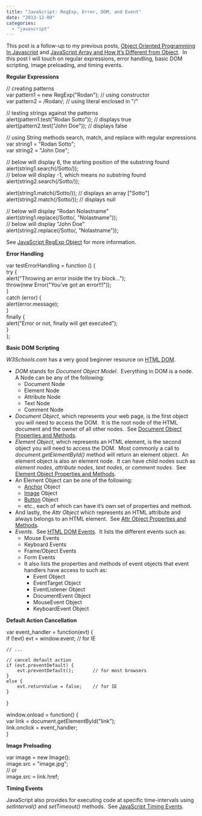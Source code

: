```yaml
---
title: "JavaScript: RegExp, Error, DOM, and Event"
date: "2013-12-09"
categories: 
  - "javascript"
---
```


This post is a follow-up to my previous posts, [Object Oriented Programming In Javascript](http://rodansotto.wordpress.com/2013/09/21/web-ui-working-with-objects-in-javascript/) and [JavaScript Array and How It’s Different from Object](http://rodansotto.wordpress.com/2013/11/03/web-ui-javascript-array-and-how-its-different-from-object/).  In this post I will touch on regular expressions, error handling, basic DOM scripting, image preloading, and timing events.

**Regular Expressions**

// creating patterns  
var pattern1 = new RegExp("Rodan");     // using constructor  
var pattern2 = /Rodan/;                 // using literal enclosed in "/"  
      
// testing strings against the patterns  
alert(pattern1.test("Rodan Sotto"));    // displays true  
alert(pattern2.test("John Doe"));       // displays false  
      
// using String methods search, match, and replace with regular expressions  
var string1 = "Rodan Sotto";  
var string2 = "John Doe";  
      
// below will display 6, the starting position of the substring found  
alert(string1.search(/Sotto/));   
// below will display -1, which means no substring found  
alert(string2.search(/Sotto/));   
      
alert(string1.match(/Sotto/)); // displays an array \["Sotto"\]  
alert(string2.match(/Sotto/)); // displays null  
      
// below will display "Rodan Nolastname"  
alert(string1.replace(/Sotto/, "Nolastname"));  
// below will display "John Doe"  
alert(string2.replace(/Sotto/, "Nolastname"));  
  

  

See [JavaScript RegExp Object](http://www.w3schools.com/js/js_obj_regexp.asp) for more information.

**Error Handling**

var testErrorHandling = function () {  
    try {  
        alert("Throwing an error inside the try block...");  
        throw(new Error("You've got an error!!!"));  
    }  
    catch (error) {  
        alert(error.message);  
    }  
    finally {  
        alert("Error or not, finally will get executed");  
    }  
};  
  

  

**Basic DOM Scripting**

_W3Schools.com_ has a very good beginner resource on [HTML DOM](http://www.w3schools.com/js/js_htmldom.asp).

- _DOM_ stands for _Document Object Model_.  Everything in DOM is a node.  A Node can be any of the following:
    - Document Node
    - Element Node
    - Attribute Node
    - Text Node
    - Comment Node
- _Document Object_, which represents your web page, is the first object you will need to access the DOM.  It is the root node of the HTML document and the owner of all other nodes.  See [Document Object Properties and Methods](http://www.w3schools.com/jsref/dom_obj_document.asp).
- _Element Object_, which represents an HTML element, is the second object you will need to access the DOM.  Most commonly a call to _document.getElementById()_ method will return an element object.  An element object is also an element node.  It can have child nodes such as _element nodes_, _attribute nodes_, _text nodes_, or _comment nodes_.  See [Element Object Properties and Methods](http://www.w3schools.com/jsref/dom_obj_all.asp).
- An Element Object can be one of the following:
    - [Anchor](http://www.w3schools.com/jsref/dom_obj_anchor.asp) Object
    - [Image](http://www.w3schools.com/jsref/dom_obj_image.asp) Object
    - [Button](http://www.w3schools.com/jsref/dom_obj_button.asp) Object
    - etc., each of which can have it’s own set of properties and method.
- And lastly, the _Attr Object_ which represents an HTML attribute and always belongs to an HTML element.  See [Attr Object Properties and Methods](http://www.w3schools.com/jsref/dom_obj_attributes.asp).
- _Events_.  See [HTML DOM Events](http://www.w3schools.com/jsref/dom_obj_event.asp).  It lists the different events such as:
    - Mouse Events
    - Keyboard Events
    - Frame/Object Events
    - Form Events
    - It also lists the properties and methods of event objects that event handlers have access to such as:
        - Event Object
        - EventTarget Object
        - EventListener Object
        - DocumentEvent Object
        - MouseEvent Object
        - KeyboardEvent Object

**Default Action Cancellation**

var event\_handler = function(evt) {  
    if (!evt) evt = window.event;   // for IE  
      
    // ...  
      
    // cancel default action  
    if (evt.preventDefault) {  
        evt.preventDefault();       // for most browsers  
    }  
    else {  
        evt.returnValue = false;    // for IE  
    }  
}  
      
window.onload = function() {  
    var link = document.getElementById("link");  
    link.onclick = event\_handler;      
}  

  

**Image Preloading**

var image = new Image();  
image.src = "image.jpg";  
// or  
image.src = link.href;

  

**Timing Events**

JavaScript also provides for executing code at specific time-intervals using _setInterval()_ and _setTimeout()_ methods.  See [JavaScript Timing Events](http://www.w3schools.com/js/js_timing.asp).
